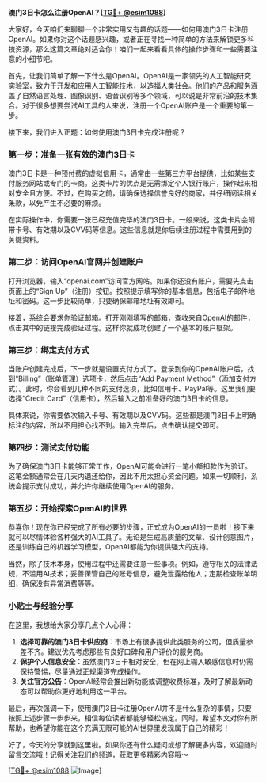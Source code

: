 **澳门3日卡怎么注册OpenAI？[[TG💪+ @esim1088](https://t.me/s/esim1088)]**

大家好，今天咱们来聊聊一个非常实用又有趣的话题——如何用澳门3日卡注册OpenAI。如果你对这个话题感兴趣，或者正在寻找一种简单的方法来解锁更多科技资源，那么这篇文章绝对适合你！咱们一起来看看具体的操作步骤和一些需要注意的小细节吧。

首先，让我们简单了解一下什么是OpenAI。OpenAI是一家领先的人工智能研究实验室，致力于开发和应用人工智能技术，以造福人类社会。他们的产品和服务涵盖了自然语言处理、图像识别、语音识别等多个领域，可以说是非常前沿的技术集合。对于很多想要尝试AI工具的人来说，注册一个OpenAI账户是一个重要的第一步。

接下来，我们进入正题：如何使用澳门3日卡完成注册呢？

### **第一步：准备一张有效的澳门3日卡**
澳门3日卡是一种预付费的虚拟信用卡，通常由一些第三方平台提供，比如某些支付服务网站或专门的卡商。这类卡片的优点是无需绑定个人银行账户，操作起来相对安全且方便。不过，在购买之前，请确保选择信誉良好的商家，并仔细阅读相关条款，以免产生不必要的麻烦。

在实际操作中，你需要一张已经充值完毕的澳门3日卡。一般来说，这类卡片会附带卡号、有效期以及CVV码等信息。这些信息就是你后续注册过程中需要用到的关键资料。

### **第二步：访问OpenAI官网并创建账户**
打开浏览器，输入“openai.com”访问官方网站。如果你还没有账户，需要先点击页面上的“Sign Up”（注册）按钮。按照提示填写你的基本信息，包括电子邮件地址和密码。这一步比较简单，只要确保邮箱地址有效即可。

接着，系统会要求你验证邮箱。打开刚刚填写的邮箱，查收来自OpenAI的邮件，点击其中的链接完成验证过程。这样你就成功创建了一个基本的账户框架。

### **第三步：绑定支付方式**
当账户创建完成后，下一步就是设置支付方式了。登录到你的OpenAI账户后，找到“Billing”（账单管理）选项卡，然后点击“Add Payment Method”（添加支付方式）。此时，你会看到几种不同的支付选项，比如信用卡、PayPal等。这里我们要选择“Credit Card”（信用卡），然后输入之前准备好的澳门3日卡的信息。

具体来说，你需要依次输入卡号、有效期以及CVV码。这些都是澳门3日卡上明确标注的内容，所以不用担心找不到。输入完毕后，点击确认提交即可。

### **第四步：测试支付功能**
为了确保澳门3日卡能够正常工作，OpenAI可能会进行一笔小额扣款作为验证。这笔金额通常会在几天内退还给你，因此不用太担心资金问题。如果一切顺利，系统会提示支付成功，并允许你继续使用OpenAI的服务。

### **第五步：开始探索OpenAI的世界**
恭喜你！现在你已经完成了所有必要的步骤，正式成为OpenAI的一员啦！接下来就可以尽情体验各种强大的AI工具了。无论是生成高质量的文章、设计创意图片，还是训练自己的机器学习模型，OpenAI都能为你提供强大的支持。

当然，除了技术本身，使用过程中还需要注意一些事项。例如，遵守相关的法律法规，不滥用AI技术；妥善保管自己的账号信息，避免泄露给他人；定期检查账单明细，确保没有异常消费等等。

### **小贴士与经验分享**
在这里，我想给大家分享几点个人心得：

1. **选择可靠的澳门3日卡供应商**：市场上有很多提供此类服务的公司，但质量参差不齐。建议优先考虑那些有良好口碑和用户评价的服务商。
2. **保护个人信息安全**：虽然澳门3日卡相对安全，但在网上输入敏感信息时仍需保持警惕，尽量通过正规渠道完成操作。
3. **关注官方公告**：OpenAI经常会推出新功能或调整收费标准，及时了解最新动态可以帮助你更好地利用这一平台。

最后，再次强调一下，使用澳门3日卡注册OpenAI并不是什么复杂的事情，只要按照上述步骤一步步来，相信每位读者都能够轻松搞定。同时，希望本文对你有所帮助，也希望你能在这个充满无限可能的AI世界里发现属于自己的精彩！

好了，今天的分享就到这里啦。如果你还有什么疑问或想了解更多内容，欢迎随时留言交流哦！记得关注我们的频道，获取更多精彩内容哦～

[[TG💪+ @esim1088](https://t.me/s/esim1088) ![Image](https://i.postimg.cc/4NQfJmqS/Snipaste-2025-05-13-00-14-12.png)]